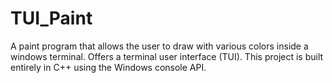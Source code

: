 # TUI_Paint
A paint program that allows the user to draw with various colors inside a windows terminal. Offers a terminal user interface (TUI). This project is built entirely in C++ using the Windows console API.
